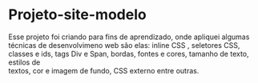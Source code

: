 # Projeto-site-modelo

Esse projeto foi criando  para fins de aprendizado, onde
apliquei algumas técnicas  de desenvolvimeno web  são  elas:
inline CSS  ,  seletores CSS,  classes e ids,  tags  Div e Span,
bordas,  fontes  e  cores,  tamanho  de  texto,  estilos  de  
textos,  cor  e  imagem  de fundo,  CSS  externo  entre  outras.
